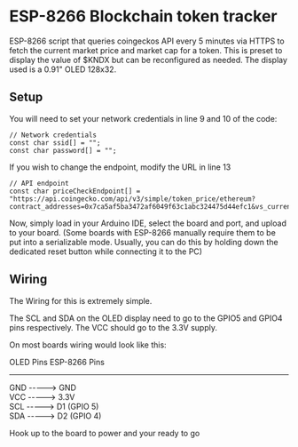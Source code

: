 
# ESP-8266 Blockchain token tracker

ESP-8266 script that queries coingeckos API every 5 minutes via HTTPS to fetch the current market price and market cap for a token. This is preset to display the value of $KNDX but can be reconfigured as needed. The display used is a 0.91" OLED 128x32. 

## Setup

You will need to set your network credentials in line 9 and 10 of the code:
```
// Network credentials
const char ssid[] = ""; 
const char password[] = "";
```

If you wish to change the endpoint, modify the URL in line 13

```
// API endpoint
const char priceCheckEndpoint[] = "https://api.coingecko.com/api/v3/simple/token_price/ethereum?contract_addresses=0x7ca5af5ba3472af6049f63c1abc324475d44efc1&vs_currencies=usd&include_market_cap=true"; 
```

Now, simply load in your Arduino IDE, select the board and port, and upload to your board. (Some boards with ESP-8266 manually require them to be put into a serializable mode. Usually, you can do this by holding down the dedicated reset button while connecting it to the PC)
## Wiring
The Wiring for this is extremely simple. 

The SCL and SDA on the OLED display need to go to the GPIO5 and GPIO4 pins respectively. The VCC should go to the 3.3V supply. 

On most boards wiring would look like this:

OLED Pins        ESP-8266 Pins
---------        -------------
   GND    ----->   GND
\
   VCC    ----->   3.3V
\
   SCL    ----->   D1 (GPIO 5)
\
   SDA    ----->   D2 (GPIO 4)

Hook up to the board to power and your ready to go
